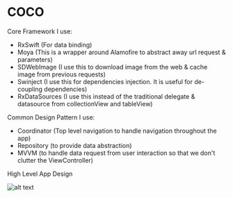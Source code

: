 # COCO

Core Framework I use:
- RxSwift (For data binding)
- Moya (This is a wrapper around Alamofire to abstract away url request & parameters)
- SDWebImage (I use this to download image from the web & cache image from previous requests)
- Swinject (I use this for dependencies injection. It is useful for de-coupling dependencies)
- RxDataSources (I use this instead of the traditional delegate & datasource from collectionView and tableView)

Common Design Pattern I use:
- Coordinator (Top level navigation to handle navigation throughout the app)
- Repository (to provide data abstraction)
- MVVM (to handle data request from user interaction so that we don't clutter the ViewController)

High Level App Design

![alt text](https://i.ibb.co/RcRsGPZ/Flowchart.png)
